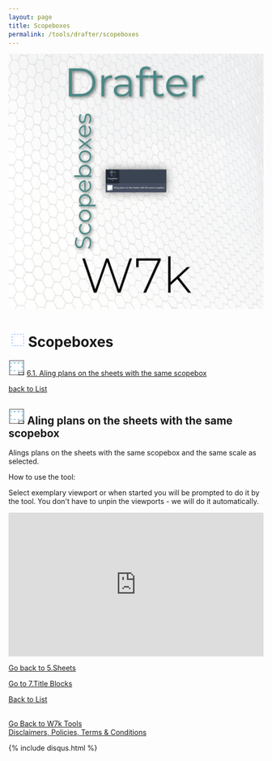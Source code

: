 ```yaml
---
layout: page
title: Scopeboxes
permalink: /tools/drafter/scopeboxes
---
```



![Scopeboxes](/images/Tools/Drafter/drafterScopebox.jpg)  


# <a id="scopeboxes"></a> ![Scopeboxes](/images/Tools/Drafter/Icons/ScopeBox_Button.png) Scopeboxes  
  
![Aling plans on the sheets with the same scopebox](/images/Tools/Drafter/Icons/Viewport_Scopebox.png) [6.1. Aling plans on the sheets with the same scopebox](#aling-plans-on-the-sheets-with-the-same-scopebox)  
  
[back to List](/Drafter.md/#list)  

  
## <a id="aling-plans-on-the-sheets-with-the-same-scopebox"></a> ![Aling plans on the sheets with the same scopebox](/images/Tools/Drafter/Icons/Viewport_Scopebox.png) Aling plans on the sheets with the same scopebox  

Alings plans on the sheets with the same scopebox and the same scale as selected.  

How to use the tool:

Select exemplary viewport or when started you will be prompted to do it by the tool.
You don't have to unpin the viewports - we will do it automatically. 

<div style="padding-bottom:56.25%; position:relative; display:block; width: 100%">
  <iframe width="100%" height="100%"
    src="https://drive.google.com/file/d/1APUTsCmMV_8iH3OsN0W37KSoRdqFnKcd/preview"
    frameborder="0" allowfullscreen="" style="position:absolute; top:0; left: 0">
  </iframe>
</div>

[Go back to 5.Sheets](/DrSheets.md/#sheets)  

[Go to 7.Title Blocks](/DrTitleBlocks.md/#title-blocks)  

[Back to List](/Drafter.md/#list)  
  
  
<br>
<div class="backToTools">
    <a href="https://w7k.pl/tools/">Go Back to W7k Tools</a>
</div>
<div class="terms">
    <a href="https://w7k.pl/terms/">Disclaimers, Policies, Terms & Conditions</a>
</div>



{% include disqus.html %} 